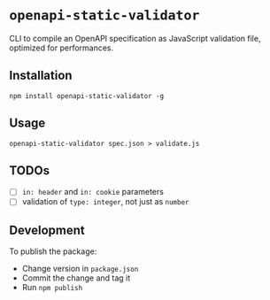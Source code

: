 # `openapi-static-validator`

CLI to compile an OpenAPI specification as JavaScript validation file, optimized for performances.

## Installation

```
npm install openapi-static-validator -g
```

## Usage

```
openapi-static-validator spec.json > validate.js
```

## TODOs

-   [ ] `in: header` and `in: cookie` parameters
-   [ ] validation of `type: integer`, not just as `number`

## Development

To publish the package:

-   Change version in `package.json`
-   Commit the change and tag it
-   Run `npm publish`
